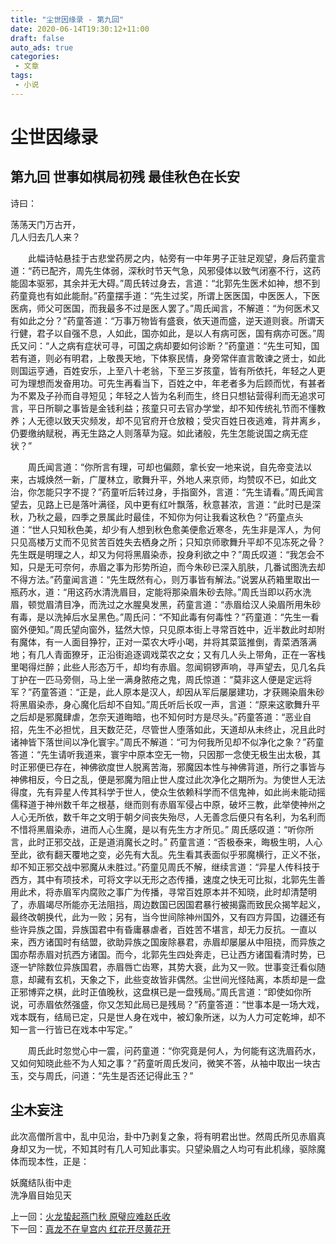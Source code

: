 ```yaml
---
title: "尘世因缘录 - 第九回"
date: 2020-06-14T19:30:12+11:00
draft: false
auto_ads: true
categories:
 - 文章
tags:
 - 小说
---
```

# 尘世因缘录

## 第九回 世事如棋局初残 最佳秋色在长安

诗曰：

荡荡天门万古开，  
几人归去几人来？  

　　此幅诗帖悬挂于古悲堂药房之内，帖旁有一中年男子正驻足观望，身后药童言道：“药已配齐，周先生体弱，深秋时节天气急，风邪侵体以致气闭塞不行，这药能固本驱邪，其余并无大碍。”周氏转过身去，言道：“北郭先生医术如神，想不到药童竟也有如此能耐。”药童摆手道：“先生过奖，所谓上医医国，中医医人，下医医病，师父可医国，而我最多不过是医人罢了。”周氏闻言，不解道：“为何医术又有如此之分？”药童答道：“万事万物皆有盛衰，依天道而盛，逆天道则衰。所谓天行健，君子以自强不息，人如此，国亦如此，是以人有病可医，国有病亦可医。”周氏又问：“人之病有症状可寻，可国之病却要如何诊断？”药童道：“先生可知，国若有道，则必有明君，上敬畏天地，下体察民情，身旁常伴直言敢谏之贤士，如此则国运亨通，百姓安乐，上至八十老翁，下至三岁孩童，皆有所依托，年轻之人更可为理想而发奋用功。可先生再看当下，百姓之中，年老者多为后顾而忧，有甚者为不累及子孙而自寻短见；年轻之人皆为名利而生，终日只想钻营得利而无追求可言，平日所聊之事皆是金钱利益；孩童只可去官办学堂，却不知传统礼节而不懂教养；人无德以致天灾频发，却不见官府开仓放粮；受灾百姓日夜逃难，背井离乡，仍要缴纳赋税，再无生路之人则落草为寇。如此诸般，先生怎能说国之病无症状？”

　　周氏闻言道：“你所言有理，可却也偏颇，拿长安一地来说，自先帝变法以来，古城焕然一新，广厦林立，歌舞升平，外地人来京师，均赞叹不已，如此文治，你怎能只字不提？”药童听后转过身，手指窗外，言道：“先生请看。”周氏闻言望去，见路上已是落叶满径，风中更有红叶飘落，秋意甚浓，言道：“此时已是深秋，乃秋之最，四季之景属此时最佳，不知你为何让我看这秋色？”药童点头道：“世人只知秋色美，却少有人想到秋色愈美便愈近寒冬，先生非是浑人，为何只见高楼万丈而不见贫苦百姓失去栖身之所；只知京师歌舞升平却不见冻死之骨？先生既是明理之人，却又为何将黑眉染赤，投身利欲之中？”周氏叹道：“我怎会不知，只是无可奈何，赤眉之事为形势所迫，而今朱砂已深入肌肤，几番试图洗去却不得方法。”药童闻言道：“先生既然有心，则万事皆有解法。”说罢从药箱里取出一瓶药水，道：“用这药水清洗眉目，定能将那染眉朱砂去除。”周氏当即以药水洗眉，顿觉眉清目净，而洗过之水腥臭发黑，药童言道：“赤眉给汉人染眉所用朱砂有毒，是以洗掉后水呈黑色。”周氏问：“不知此毒有何毒性？”药童道：“先生一看窗外便知。”周氏望向窗外，猛然大惊，只见原本街上寻常百姓中，近半数此时却附有魔体，有一人面目狰狞，正对一菜农大呼小喝，并将其菜篮推倒，青菜洒落满地；有几人青面獠牙，正沿街追逐调戏菜农之女；又有几人头上带角，正在一客栈里喝得烂醉；此些人形态万千，却均有赤眉。忽闻铜锣声响，寻声望去，见几名兵丁护在一匹马旁侧，马上坐一满身脓疮之鬼，周氏惊道：“莫非这人便是定远将军？”药童答道：“正是，此人原本是汉人，却因从军后屡屡建功，才获赐染眉朱砂将黑眉染赤，身心魔化后却不自知。”周氏听后长叹一声，言道：“原来这歌舞升平之后却是邪魔肆虐，怎奈天道晦暗，也不知何时方是尽头。”药童答道：“恶业自招，先生不必担忧，且天数茫茫，尽管世人堕落如此，天道却从未终止，况且此时诸神皆下落世间以净化寰宇。”周氏不解道：“可为何我所见却不似净化之象？”药童答道：“先生请听我道来，寰宇中原本空无一物，只因那一念使无极生出太极，其时正邪便已存在，神佛欲度世人脱离苦海，邪魔因本性与神佛背道，所行之事皆与神佛相反，今日之乱，便是邪魔为阻止世人度过此次净化之期所为。为使世人无法得度，先有异星人传其科学于世人，使众生依赖科学而不信鬼神，如此尚未能动摇儒释道于神州数千年之根基，继而则有赤眉军侵占中原，破坏三教，此举使神州之人心无所依，数千年之文明于朝夕间丧失殆尽，人无善念后便只有名利，为名利而不惜将黑眉染赤，进而人心生魔，是以有先生方才所见。” 周氏感叹道：“听你所言，此时正邪交战，正是道消魔长之时。” 药童言道：“否极泰来，晦极生明，人心至此，欲有翻天覆地之变，必先有大乱。先生看其表面似乎邪魔横行，正义不张，却不知正邪交战中邪魔从未胜过。”药童见周氏不解，继续言道：“异星人传科技于西方，其中有项技术，可将文字以无形之态传播，速度之快无可比拟，北郭先生善用此术，将赤眉军内腐败之事广为传播，寻常百姓原本并不知晓，此时却清楚明了，赤眉竭尽所能亦无法阻挡，周边数国已因国君暴行被揭露而致民众揭竿起义，最终改朝换代，此为一败；另有，当今世间除神州国外，又有四方异国，边疆还有些许异族之国，异族国君中有昏庸暴虐者，百姓苦不堪言，却无力反抗。一直以来，西方诸国时有结盟，欲助异族之国废除暴君，赤眉却屡屡从中阻挠，而异族之国亦帮赤眉对抗西方诸国。而今，北郭先生四处奔走，已让西方诸国看清时势，已逐一铲除数位异族国君，赤眉唇亡齿寒，其势大衰，此为又一败。世事变迁看似随意，却藏有玄机，天象之下，此些变故皆非偶然。尘世间光怪陆离，本质却是一盘正邪博弈之棋，此时正值晚秋，这盘棋已是一盘残局。”周氏言道：“即使如你所说，可赤眉依然强盛，你又怎知此局已是残局？”药童答道：“世事本是一场大戏，戏本既有，结局已定，只是世人身在戏中，被幻象所迷，以为人力可定乾坤，却不知一言一行皆已在戏本中写定。”

　　周氏此时忽觉心中一震，问药童道：“你究竟是何人，为何能有这洗眉药水，又如何知晓此些不为人知之事？”药童听周氏发问，微笑不答，从袖中取出一块古玉，交与周氏，问道：“先生是否还记得此玉？” 

## 尘木妄注

此次高僧所言中，乱中见治，卦中乃剥复之象，将有明君出世。然周氏所见赤眉真身却又为一忧，不知其时有几人可知此事实。只望染眉之人均可有此机缘，驱除魔体而现本性，正是：

妖魔结队街中走  
洗净眉目始见天  

上一回：[火龙蛰起燕门秋 原璧应难赵氏收](/cn/book/karma/karma8)  
下一回：[真龙不在皇宫内 红花开尽黄花开](/cn/book/karma/karma10)